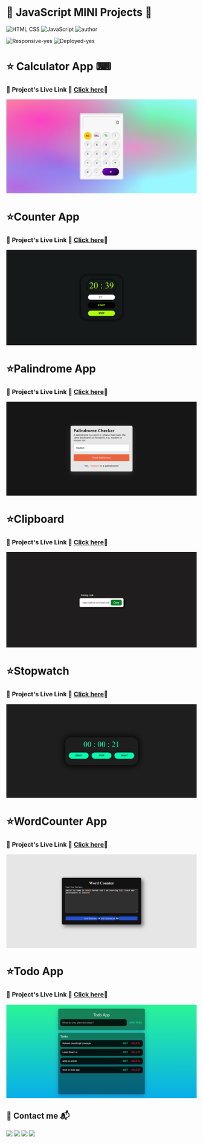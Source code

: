 # 🔰 JavaScript MINI Projects 🔰

![HTML CSS](https://img.shields.io/badge/HTML-CSS-orange)
![JavaScript](https://img.shields.io/badge/JavaScript-yellow)
![author](https://img.shields.io/badge/Author-Arpit--Pathak-blue)

![Responsive-yes](https://img.shields.io/badge/Responsive-yes-ecff19)
![Deployed-yes](https://img.shields.io/badge/Deployed-yes-38B2AC)

# ⭐ Calculator App ⌨

### 📌 **Project's Live Link 🚀 [Click here](https://arpit-calculator.netlify.app/)🔗**

![calculator app screenshot](./Calculator/Screenshots/calculatorbyarpit.png)

# ⭐Counter App

### 📌 **Project's Live Link 🚀 [Click here](https://arpit-countdown-app.netlify.app/)🔗**

![Counter app screenshot](./CounterApp/screenshots/CountDown%20App%20-%20%40arpit-pathak%20-%202.png)

# ⭐Palindrome App

### 📌 **Project's Live Link 🚀 [Click here](https://arpit-palindrome-checker.netlify.app/)🔗**

![palindrome app screenshot](./Palindrome%20Checker/screenshots/Palindrome%20Checker%20%40arpit-pathak%20-%202.png)

# ⭐Clipboard

### 📌 **Project's Live Link 🚀 [Click here](https://arpit-clipboard.netlify.app/)🔗**

![clipboard screenshot](./copy%20to%20clipboard/screenshots/Clipboard%20-%20arpit-pathak%20-%201.png)

# ⭐Stopwatch

### 📌 **Project's Live Link 🚀 [Click here](https://arpit-stopwatch.netlify.app/)🔗**

![stopwatch screenshot](./stopwatch/images/Stopwatch-by%20arpit-pathak.png)

# ⭐WordCounter App

### 📌 **Project's Live Link 🚀 [Click here](https://arpit-wordcounter.netlify.app/)🔗**

![wordcounter app screenshot](./Wordcounter%20App/screenshots/Word%20Counter%20-%20%40arpit-pathak.png)

# ⭐Todo App

### 📌 **Project's Live Link 🚀 [Click here](https://todoooo-app.netlify.app/)🔗**

![Todo app screenshot](./Todo/images/Todo%20by%20arpit.png)

## 📌 Contact me 📬

[![](https://img.shields.io/badge/LinkedIn-0077B5?style=for-the-badge&logo=linkedin&logoColor=white)](https://www.linkedin.com/in/arpit-webdev/)
[![](https://img.shields.io/badge/Instagram-E4405F?style=for-the-badge&logo=instagram&logoColor=white)](https://www.instagram.com/arpit.code/)
[![](https://img.shields.io/badge/Twitter-1DA1F2?style=for-the-badge&logo=twitter&logoColor=white)](https://twitter.com/arpitpathak__)
[![](https://img.shields.io/badge/GitHub-100000?style=for-the-badge&logo=github&logoColor=white)](https://github.com/arpit-pathak)
